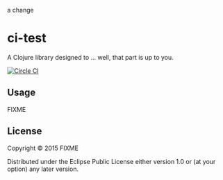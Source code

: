 a change
# ci-test

A Clojure library designed to ... well, that part is up to you.

[![Circle CI](https://circleci.com/gh/yatesco/ci-test.svg?style=svg)](https://circleci.com/gh/yatesco/ci-test)

## Usage

FIXME

## License

Copyright © 2015 FIXME

Distributed under the Eclipse Public License either version 1.0 or (at
your option) any later version.
